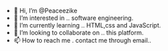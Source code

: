 - 👋 Hi, I’m @Peaceezike
- 👀 I’m interested in .. software engineering.
- 🌱 I’m currently learning .. HTML,css and JavaScript.
- 💞️ I’m looking to collaborate on .. this platform.
- 📫 How to reach me . contact me through email..

<!---
Peaceezike/Peaceezike is a ✨ special ✨ repository because its `README.md` (this file) appears on your GitHub profile.
You can click the Preview link to take a look at your changes.
--->

